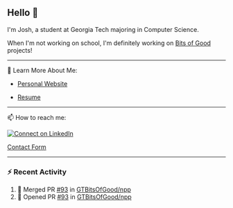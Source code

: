 ## Hello 👋

I'm Josh, a student at Georgia Tech majoring in Computer Science.

When I'm not working on school, I'm definitely working on [Bits of Good](https://bitsofgood.org) projects!

---

📖 Learn More About Me:

* [Personal Website](https://mcfarl.in)

* [Resume](https://www.dropbox.com/s/xak4fdv0h2ghhhy/JoshuaMcFarlin_Resume.pdf?dl=0)

---

📫 How to reach me:

[![Connect on LinkedIn](https://img.shields.io/badge/--linkedin?label=LinkedIn&logo=LinkedIn&style=social)](https://www.linkedin.com/in/joshmcfarlin)

[Contact Form](https://mcfarl.in/contact)

---

### :zap: Recent Activity

<!--START_SECTION:activity-->
1. 🎉 Merged PR [#93](https://github.com/GTBitsOfGood/npp/pull/93) in [GTBitsOfGood/npp](https://github.com/GTBitsOfGood/npp)
2. 💪 Opened PR [#93](https://github.com/GTBitsOfGood/npp/pull/93) in [GTBitsOfGood/npp](https://github.com/GTBitsOfGood/npp)
<!--END_SECTION:activity-->
